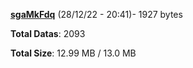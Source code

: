 [**sgaMkFdq**](/data/sgaMkFdq.txt) (28/12/22 - 20:41)- 1927 bytes

**Total Datas**: 2093

**Total Size**: 12.99 MB / 13.0 MB